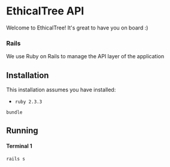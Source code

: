 # EthicalTree API

Welcome to EthicalTree! It's great to have you on board :)

### Rails

We use Ruby on Rails to manage the API layer of the application

## Installation

This installation assumes you have installed:

- `ruby 2.3.3`

```
bundle
```

## Running

#### Terminal 1

```
rails s
```
